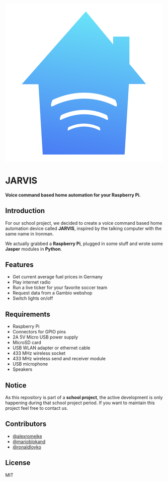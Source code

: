 ![](logo.png)

# JARVIS

#### Voice command based home automation for your Raspberry Pi.

## Introduction
For our school project, we decided to create a voice command based home automation device called **JARVIS**, inspired by the talking computer with the same name in Ironman.

We actually grabbed a **Raspberry Pi**, plugged in some stuff and wrote some **Jasper** modules in **Python**.

## Features
- Get current average fuel prices in Germany
- Play internet radio
- Run a live ticker for your favorite soccer team
- Request data from a Gambio webshop
- Switch lights on/off

## Requirements
- Raspberry Pi
- Connectors for GPIO pins
- 2A 5V Micro USB power supply
- MicroSD card
- USB WLAN adapter or ethernet cable
- 433 MHz wireless socket
- 433 MHz wireless send and receiver module
- USB microphone
- Speakers

## Notice
As this repository is part of a **school project**, the active development is only happening during that school project period. If you want to maintain this project feel free to contact us.

## Contributors
- [@alexromeike](https://github.com/alexromeike)
- [@marioblokand](https://github.com/marioblokand)
- [@ronaldloyko](https://github.com/ronaldloyko)

## License
MIT
